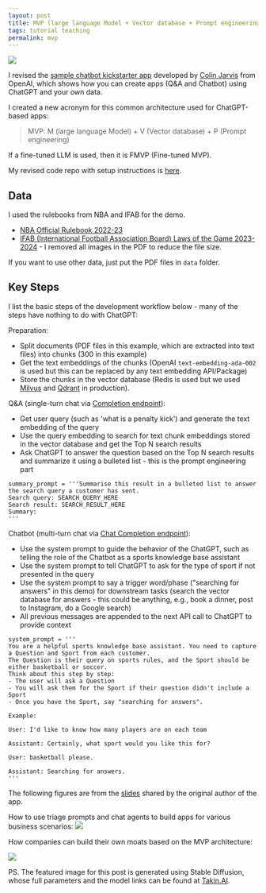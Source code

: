 ```yaml
---
layout: post
title: MVP (large language Model + Vector database + Prompt engineering)
tags: tutorial teaching
permalink: mvp
---
```


<img class="mx-auto" src="https://github.com/harrywang/harrywang.github.io/assets/595772/ae56ce52-ef76-49ba-b9fa-811a75e24963">

I revised the [sample chatbot kickstarter app](https://github.com/openai/openai-cookbook/tree/main/apps/chatbot-kickstarter) developed by [Colin Jarvis](https://www.linkedin.com/in/colin-jarvis-50019658/) from OpenAI, which shows how you can create apps (Q&A and Chatbot) using ChatGPT and your own data.

I created a new acronym for this common architecture used for ChatGPT-based apps:

> MVP: M (large language Model) + V (Vector database) + P (Prompt engineering)

If a fine-tuned LLM is used, then it is FMVP (Fine-tuned MVP).

My revised code repo with setup instructions is [here](https://github.com/harrywang/chatbot-kickstarter).

## Data

I used the rulebooks from NBA and IFAB for the demo.

- [NBA Official Rulebook 2022-23 ](https://ak-static.cms.nba.com/wp-content/uploads/sites/4/2022/10/Official-Playing-Rules-2022-23-NBA-Season.pdf)
- [IFAB (International Football Association Board) Laws of the Game 2023-2024](https://www.theifab.com/laws-of-the-game-documents/) - I removed all images in the PDF to reduce the file size.

If you want to use other data, just put the PDF files in `data` folder.

## Key Steps

I list the basic steps of the development workflow below - many of the steps have nothing to do with ChatGPT:

Preparation:

- Split documents (PDF files in this example, which are extracted into text files) into chunks (300 in this example)
- Get the text embeddings of the chunks (OpenAI `text-embedding-ada-002` is used but this can be replaced by any text embedding API/Package)
- Store the chunks in the vector database (Redis is used but we used [Milvus](https://milvus.io/) and [Qdrant](https://qdrant.tech/) in production). 

Q&A (single-turn chat via [Completion endpoint](https://platform.openai.com/docs/api-reference/completions)):

- Get user query (such as 'what is a penalty kick') and generate the text embedding of the query
- Use the query embedding to search for text chunk embeddings stored in the vector database and get the Top N search results
- Ask ChatGPT to answer the question based on the Top N search results and summarize it using a bulleted list - this is the prompt engineering part

```
summary_prompt = '''Summarise this result in a bulleted list to answer the search query a customer has sent.
Search query: SEARCH_QUERY_HERE
Search result: SEARCH_RESULT_HERE
Summary:
'''
```

Chatbot (multi-turn chat via [Chat Completion endpoint](https://platform.openai.com/docs/api-reference/chat)):

- Use the system prompt to guide the behavior of the ChatGPT, such as telling the role of the Chatbot as a sports knowledge base assistant
- Use the system prompt to tell ChatGPT to ask for the type of sport if not presented in the query
- Use the system prompt to say a trigger word/phase ("searching for answers" in this demo) for downstream tasks (search the vector database for answers - this could be anything, e.g., book a dinner, post to Instagram, do a Google search)
- All previous messages are appended to the next API call to ChatGPT to provide context

```
system_prompt = '''
You are a helpful sports knowledge base assistant. You need to capture a Question and Sport from each customer.
The Question is their query on sports rules, and the Sport should be either basketball or soccer.
Think about this step by step:
- The user will ask a Question
- You will ask them for the Sport if their question didn't include a Sport
- Once you have the Sport, say "searching for answers".

Example:

User: I'd like to know how many players are on each team

Assistant: Certainly, what sport would you like this for?

User: basketball please.

Assistant: Searching for answers.
'''
```

The following figures are from the [slides](https://github.com/harrywang/chatbot-kickstarter/blob/main/slides/slides.pdf) shared by the original author of the app.

How to use triage prompts and chat agents to build apps for various business scenarios:
<img class="mx-auto" src="https://github.com/harrywang/chatbot-kickstarter/assets/595772/b1671107-48b0-4d07-a923-59704f41ab72">

How companies can build their own moats based on the MVP architecture:

<img class="mx-auto" src="https://github.com/harrywang/chatbot-kickstarter/assets/595772/adc8dccc-837f-40c6-907d-5cc1d11d240f">

PS. The featured image for this post is generated using Stable Diffusion, whose full parameters and the model links can be found at [Takin.AI](https://takin.ai/asset/649b1491d1038ebe1e22af27).
